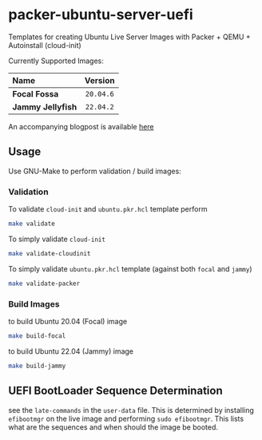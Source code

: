 # packer-ubuntu-server-uefi
Templates for creating Ubuntu Live Server Images with Packer + QEMU + Autoinstall (cloud-init)

Currently Supported Images:

| Name                | Version       |
|:--------------------|:-------------:|
| __Focal Fossa__     |     `20.04.6` |
| __Jammy Jellyfish__ |     `22.04.2` |

An accompanying blogpost is available [here][1]

## Usage

Use GNU-Make to perform validation / build images:

### Validation

To validate `cloud-init` and `ubuntu.pkr.hcl` template perform

```bash
make validate
```

To simply validate `cloud-init`

```bash
make validate-cloudinit
```

To simply validate `ubuntu.pkr.hcl` template (against both `focal` and `jammy`)

```bash
make validate-packer
```

### Build Images

to build Ubuntu 20.04 (Focal) image

```bash
make build-focal
```

to build Ubuntu 22.04 (Jammy) image

```bash
make build-jammy
```

## UEFI BootLoader Sequence Determination

see the `late-commands` in the `user-data` file. This is determined by installing `efibootmgr` on the live
image and performing `sudo efibootmgr`. This lists what are the sequences and when should the image be booted.

[1]: https://shantanoo-desai.github.io/posts/technology/packer-ubuntu-qemu/
